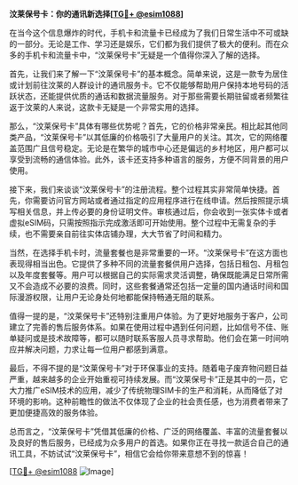 **汶莱保号卡：你的通讯新选择[[TG💪+ @esim1088](https://t.me/s/esim1088)]**

在当今这个信息爆炸的时代，手机卡和流量卡已经成为了我们日常生活中不可或缺的一部分。无论是工作、学习还是娱乐，它们都为我们提供了极大的便利。而在众多的手机卡和流量卡中，“汶莱保号卡”无疑是一个值得你深入了解的选择。

首先，让我们来了解一下“汶莱保号卡”的基本概念。简单来说，这是一款专为居住或计划前往汶莱的人群设计的通讯服务卡。它不仅能够帮助用户保持本地号码的活跃状态，还能提供优质的通话和数据流量服务。对于那些需要长期驻留或者频繁往返于汶莱的人来说，这款卡无疑是一个非常实用的选择。

那么，“汶莱保号卡”具体有哪些优势呢？首先，它的价格非常亲民。相比起其他同类产品，“汶莱保号卡”以其低廉的价格吸引了大量用户的关注。其次，它的网络覆盖范围广且信号稳定。无论是在繁华的城市中心还是偏远的乡村地区，用户都可以享受到流畅的通信体验。此外，该卡还支持多种语言的服务，方便不同背景的用户使用。

接下来，我们来谈谈“汶莱保号卡”的注册流程。整个过程其实非常简单快捷。首先，你需要访问官方网站或者通过指定的应用程序进行在线申请。然后按照提示填写相关信息，并上传必要的身份证明文件。审核通过后，你会收到一张实体卡或者虚拟eSIM码，只需按照指示完成激活即可开始使用。整个过程中无需复杂的手续，也不需要亲自前往实体店铺办理，大大节省了时间和精力。

当然，在选择手机卡时，流量套餐也是非常重要的一环。“汶莱保号卡”在这方面也表现得相当出色。它提供了多种不同的流量套餐供用户选择，包括日租包、月租包以及年度套餐等。用户可以根据自己的实际需求灵活调整，确保既能满足日常所需又不会造成不必要的浪费。同时，这些套餐通常还包括一定量的国内通话时间和国际漫游权限，让用户无论身处何地都能保持畅通无阻的联系。

值得一提的是，“汶莱保号卡”还特别注重用户体验。为了更好地服务于客户，公司建立了完善的售后服务体系。如果在使用过程中遇到任何问题，比如信号不佳、账单疑问或是技术故障等，都可以随时联系客服人员寻求帮助。他们会在第一时间响应并解决问题，力求让每一位用户都感到满意。

最后，不得不提的是“汶莱保号卡”对于环保事业的支持。随着电子废弃物问题日益严重，越来越多的企业开始重视可持续发展。而“汶莱保号卡”正是其中的一员，它大力推广eSIM技术的应用，减少了传统物理SIM卡的生产和消耗，从而降低了对环境的影响。这种前瞻性的做法不仅体现了企业的社会责任感，也为消费者带来了更加便捷高效的服务体验。

总而言之，“汶莱保号卡”凭借其低廉的价格、广泛的网络覆盖、丰富的流量套餐以及良好的售后服务，已经成为众多用户的首选。如果你正在寻找一款适合自己的通讯工具，不妨试试“汶莱保号卡”，相信它会给你带来意想不到的惊喜！

[[TG💪+ @esim1088](https://t.me/s/esim1088) ![Image](https://i.postimg.cc/4NQfJmqS/Snipaste-2025-05-13-00-14-12.png)]